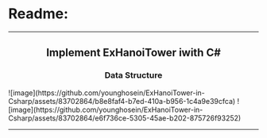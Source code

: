 # Readme:
 
---
 
<h2 align='center'>Implement ExHanoiTower iwith C#</h2>
<h3 quote align='center'>Data Structure</h3 quote>
![image](https://github.com/younghosein/ExHanoiTower-in-Csharp/assets/83702864/b8e8faf4-b7ed-410a-b956-1c4a9e39cfca)
![image](https://github.com/younghosein/ExHanoiTower-in-Csharp/assets/83702864/e6f736ce-5305-45ae-b202-875726f93252)
 
---
